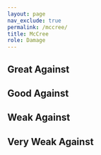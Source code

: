 ```yaml
---
layout: page
nav_exclude: true
permalink: /mccree/
title: McCree
role: Damage
---
```

## Great Against

## Good Against

## Weak Against

## Very Weak Against